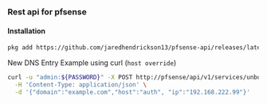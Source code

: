 ### Rest api for pfsense
#### Installation
```bash
pkg add https://github.com/jaredhendrickson13/pfsense-api/releases/latest/download/pfSense-2.6-pkg-API.txz && /etc/rc.restart_webgui
```

New DNS Entry Example using curl (`host override`)
```bash
curl -u "admin:${PASSWORD}" -X POST http://pfsense/api/v1/services/unbound/host_override \
  -H 'Content-Type: application/json' \
  -d '{"domain":"example.com","host":"auth", "ip":"192.168.222.99"}'
 ```
